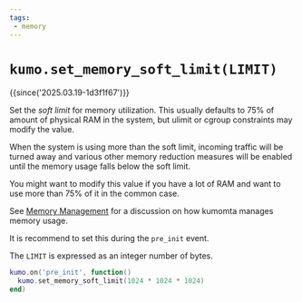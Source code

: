 ```yaml
---
tags:
 - memory
---
```


# `kumo.set_memory_soft_limit(LIMIT)`

{{since('2025.03.19-1d3f1f67')}}

Set the *soft limit* for memory utilization. This usually defaults to 75% of
amount of physical RAM in the system, but ulimit or cgroup constraints may
modify the value.

When the system is using more than the soft limit, incoming traffic will be
turned away and various other memory reduction measures will be enabled until
the memory usage falls below the soft limit.

You might want to modify this value if you have a lot of RAM and want to use
more than 75% of it in the common case.

See [Memory Management](../memory.md) for a discussion on how kumomta manages
memory usage.

It is recommend to set this during the `pre_init` event.

The `LIMIT` is expressed as an integer number of bytes.

```lua
kumo.on('pre_init', function()
  kumo.set_memory_soft_limit(1024 * 1024 * 1024)
end)
```

